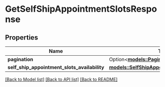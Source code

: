# GetSelfShipAppointmentSlotsResponse

## Properties

Name | Type | Description | Notes
------------ | ------------- | ------------- | -------------
**pagination** | Option<[**models::Pagination**](Pagination.md)> |  | [optional]
**self_ship_appointment_slots_availability** | [**models::SelfShipAppointmentSlotsAvailability**](SelfShipAppointmentSlotsAvailability.md) |  | 

[[Back to Model list]](../README.md#documentation-for-models) [[Back to API list]](../README.md#documentation-for-api-endpoints) [[Back to README]](../README.md)


